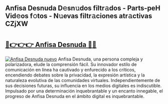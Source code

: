 ## Anfisa Desnuda D𝚎sn𝚞dos filtr𝚊dos - Parts-peH Vid𝚎os f𝚘tos - N𝚞evas filtr𝚊ciones atr𝚊ctivas CZjXW

# <h2><a href="http://mbbpj4.tromn.icu/?c=Anfisa+Desnuda">🔗👉👉👉 Anfisa Desnuda 🔗🔗</a></h2>

[![Anfisa Desnuda nuevo](https://i.imgur.com/pEAQMta.gif)](http://mbbpj4.tromn.icu/?c=Anfisa+Desnuda)
Anfisa Desnuda, una persona compleja y polarizadora, elude la comprensión fácil. Su innovador estilo de comunicación en línea ha cautivado y enfurecido a los críticos, encendiendo debates sobre la privacidad, la expresión artística y la naturaleza evolutiva de las comunidades virtuales. Independientemente de sus decisiones futuras, su influencia en los medios digitales es indiscutible. Impulsado por una determinación inquebrantable y un encanto innegable, el progreso de Anfisa Desnuda en el ámbito digital es inquebrantable.
